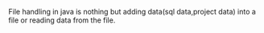 File handling in java is nothing but adding data(sql data,project data) into a file or reading data from the file.
